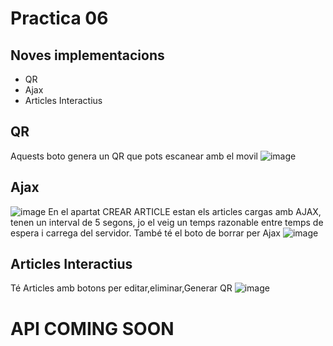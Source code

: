 # Practica 06



## Noves implementacions
- QR
- Ajax
- Articles Interactius

## QR
Aquests boto genera un QR que pots escanear amb el movil
![image](https://github.com/user-attachments/assets/d34db80d-1d56-4713-8b66-76014ee58e42)

## Ajax
![image](https://github.com/user-attachments/assets/ae55dd68-6fe8-47a0-b6dc-f3c7ba3a0e66)
En el apartat CREAR ARTICLE estan els articles cargas amb AJAX, tenen un interval de 5 segons, jo el veig un temps razonable entre temps de espera i carrega del servidor.
També té el boto de borrar per Ajax
![image](https://github.com/user-attachments/assets/a432e935-b69e-4f09-a851-cf04af946b8e)

## Articles Interactius
Té Articles amb botons per editar,eliminar,Generar QR
![image](https://github.com/user-attachments/assets/941d994d-1c59-4cf5-8b6d-5179c663b40e)

# API COMING SOON

